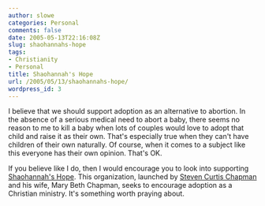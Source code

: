 ```yaml
---
author: slowe
categories: Personal
comments: false
date: 2005-05-13T22:16:08Z
slug: shaohannahs-hope
tags:
- Christianity
- Personal
title: Shaohannah's Hope
url: /2005/05/13/shaohannahs-hope/
wordpress_id: 3
---
```


I believe that we should support adoption as an alternative to abortion. In the absence of a serious medical need to abort a baby, there seems no reason to me to kill a baby when lots of couples would love to adopt that child and raise it as their own. That's especially true when they can't have children of their own naturally. Of course, when it comes to a subject like this everyone has their own opinion. That's OK.

If you believe like I do, then I would encourage you to look into supporting [Shaohannah's Hope](http://www.shaohannahshope.org/).  This organization, launched by [Steven Curtis Chapman](http://www.stevencurtischapman.com/) and his wife, Mary Beth Chapman, seeks to encourage adoption as a Christian ministry. It's something worth praying about.
